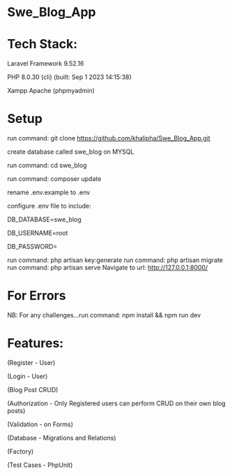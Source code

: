# Swe_Blog_App

# Tech Stack:

Laravel Framework 9.52.16

PHP 8.0.30 (cli) (built: Sep  1 2023 14:15:38)

Xampp Apache (phpmyadmin)

# Setup

run command: git clone https://github.com/khalipha/Swe_Blog_App.git

create database called swe_blog on MYSQL

run command: cd swe_blog

run command: composer update

rename .env.example to .env

configure .env file to include:

DB_DATABASE=swe_blog 

DB_USERNAME=root 

DB_PASSWORD=

run command: php artisan key:generate
run command: php artisan migrate
run command: php artisan serve
Navigate to url: http://127.0.0.1:8000/

# For Errors

NB: For any challenges...run command: npm install && npm run dev


# Features:

(Register - User)

(Login - User)

(Blog Post CRUD)

(Authorization - Only Registered users can perform CRUD on their own blog posts)

(Validation - on Forms)

(Database - Migrations and Relations)

(Factory)

(Test Cases - PhpUnit)

